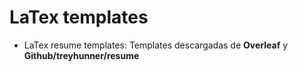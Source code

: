 # LaTex templates

- LaTex resume templates: Templates descargadas de **Overleaf** y **Github/treyhunner/resume**
